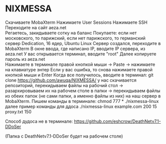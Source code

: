 # NIXMESSA 


Скачиваете MobaXterm 
Нажимаете User Sessions 
Нажимаете SSH 
Переходите на сайт aeza.net  
Регаетесь, закидываете сотку на баланс 
Покупаете: если нет московского, то парижский, если нет парижского, то германский сервер Dedication, 16 ядер, Ubuntu Linux 
Сервер создался, переходите в MobaXterm 
В окне ввода, где написано IP, вводите IP сервера, из aeza.net 
У вас открывается терминал, вводите "root" 
Далее копируете пароль из aeza.net  
Нажимаете в терминале правой кнопкой мыши  -> Paste -> нажимаете на клавиатуре энтер 
Если у вас ошибка, то снова нажимаете правой кнопкой мыши и Enter 
Когда все получилось, вводите в терминал: 
git clone https://github.com/awuqa/NIXMESSA/
у нас скачивается репозиторий, перекидываем файлы на рабочий стол -> разархировываем их на рабочем столе в папки -> перекидываем файлы из обеих папок (не сами папки, а именно файлы из них) на наш сервер в MobaXterm.
Пишем команды в терминале:
chmod 777 * 
./nixmessa-linux 
далее пример команды для ддоса 
./nixmessa-linux example.com 200 15 proxy.txt 150 




Способ дудоса не в терминале: https://github.com/eshcrow/DeathNetv7.1-DDoSer 

(Папка с DeathNetv7.1-DDoSer будет на рабочем столе) 
